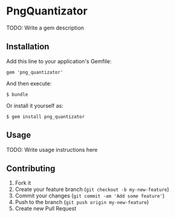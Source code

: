 # PngQuantizator

TODO: Write a gem description

## Installation

Add this line to your application's Gemfile:

    gem 'png_quantizator'

And then execute:

    $ bundle

Or install it yourself as:

    $ gem install png_quantizator

## Usage

TODO: Write usage instructions here

## Contributing

1. Fork it
2. Create your feature branch (`git checkout -b my-new-feature`)
3. Commit your changes (`git commit -am 'Add some feature'`)
4. Push to the branch (`git push origin my-new-feature`)
5. Create new Pull Request
